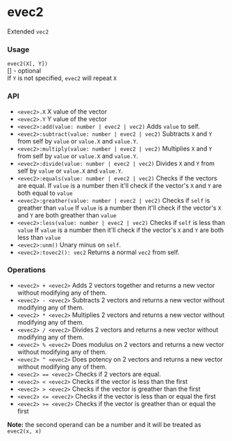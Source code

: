 # evec2
Extended `vec2`
### Usage
`evec2(X[, Y])`  
[] - optional  
If `Y` is not specified, `evec2` will repeat `X`
### API
- `<evec2>.X`
X value of the vector
- `<evec2>.Y`
Y value of the vector
- `<evec2>:add(value: number | evec2 | vec2)`
Adds `value` to self.
- `<evec2>:subtract(value: number | evec2 | vec2)`
Subtracts `X` and `Y` from self by `value` or `value.X` and `value.Y`.
- `<evec2>:multiply(value: number | evec2 | vec2)`
Multiplies `X` and `Y` from self by `value` or `value.X` and `value.Y`.
- `<evec2>:divide(value: number | evec2 | vec2)`
Divides `X` and `Y` from self by `value` or `value.X` and `value.Y`.
- `<evec2>:equals(value: number | evec2 | vec2)`
Checks if the vectors are equal.
If `value` is a number then it'll check if the vector's `X` and `Y` are both equal to `value`
- `<evec2>:greather(value: number | evec2 | vec2)`
Checks if `self` is greather than `value`
If `value` is a number then it'll check if the vector's `X` and `Y` are both greather than `value`
- `<evec2>:less(value: number | evec2 | vec2)`
Checks if `self` is less than `value`
If `value` is a number then it'll check if the vector's `X` and `Y` are both less than `value`
- `<evec2>:unm()`
Unary minus on `self`.
- `<evec2>:tovec2(): vec2`
Returns a normal `vec2` from self.
### Operations
- `<evec2> + <evec2>`
Adds 2 vectors together and returns a new vector without modifying any of them.
- `<evec2> - <evec2>`
Subtracts 2 vectors and returns a new vector without modifying any of them.
- `<evec2> * <evec2>`
Multiplies 2 vectors and returns a new vector without modifying any of them.
- `<evec2> / <evec2>`
Divides 2 vectors and returns a new vector without modifying any of them.
- `<evec2> % <evec2>`
Does modulus on 2 vectors and returns a new vector without modifying any of them.
- `<evec2> ^ <evec2>`
Does potency on 2 vectors and returns a new vector without modifying any of them.
- `<evec2> == <evec2>`
Checks if 2 vectors are equal.
- `<evec2> < <evec2>`
Checks if the vector is less than the first
- `<evec2> > <evec2>`
Checks if the vector is greather than the first
- `<evec2> <= <evec2>`
Checks if the vector is less than or equal the first
- `<evec2> >= <evec2>`
Checks if the vector is greather than or equal the first

**Note:** the second operand can be a number and it will be treated as `evec2(x, x)`
